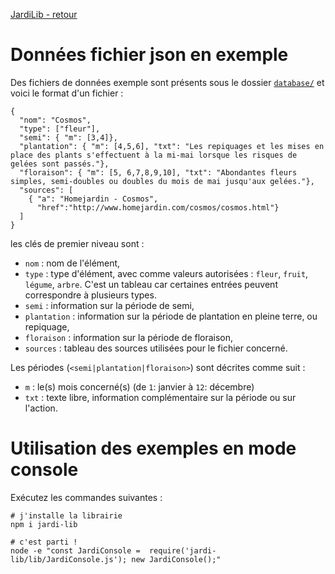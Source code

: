 [JardiLib - retour](../README.md)

# Données fichier json en exemple

Des fichiers de données exemple sont présents sous le dossier [`database/`](../database)
 et voici le format d'un fichier :

``` 
{
  "nom": "Cosmos",
  "type": ["fleur"],
  "semi": { "m": [3,4]},
  "plantation": { "m": [4,5,6], "txt": "Les repiquages et les mises en place des plants s'effectuent à la mi-mai lorsque les risques de gelées sont passés."},
  "floraison": { "m": [5, 6,7,8,9,10], "txt": "Abondantes fleurs simples, semi-doubles ou doubles du mois de mai jusqu'aux gelées."},
  "sources": [
    { "a": "Homejardin - Cosmos",
      "href":"http://www.homejardin.com/cosmos/cosmos.html"}
  ]
}
```
les clés de premier niveau sont : 
- `nom` : nom de l'élément,
- `type` : type d'élément, avec comme valeurs autorisées : `fleur`, `fruit`, `légume`, `arbre`. C'est un tableau car certaines entrées peuvent correspondre à plusieurs types.
- `semi` : information sur la période de semi,
- `plantation` : information sur la période de plantation en pleine terre, ou repiquage,
- `floraison` : information sur la période de floraison,
- `sources` : tableau des sources utilisées pour le fichier concerné.

Les périodes (`<semi|plantation|floraison>`) sont décrites comme suit :
- `m` : le(s) mois concerné(s) (de `1`: janvier à `12`: décembre)
- `txt` : texte libre, information complémentaire sur la période ou sur l'action.

# Utilisation des exemples en mode console

Exécutez les commandes suivantes :
``` 
# j'installe la librairie
npm i jardi-lib

# c'est parti !
node -e "const JardiConsole =  require('jardi-lib/lib/JardiConsole.js'); new JardiConsole();"
```
